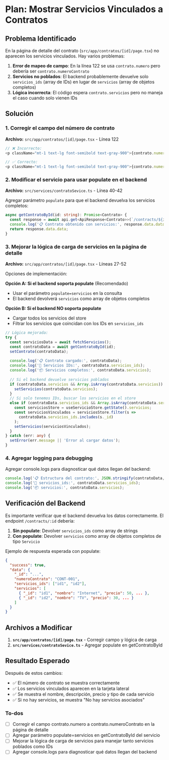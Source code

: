 <!-- 2dc61c56-cf5d-4d29-abeb-eaec2128f140 8efa2f94-a156-4efd-b8d5-9f47f59d51f5 -->
# Plan: Mostrar Servicios Vinculados a Contratos

## Problema Identificado

En la página de detalle del contrato (`src/app/contratos/[id]/page.tsx`) no aparecen los servicios vinculados. Hay varios problemas:

1. **Error de mapeo de campo**: En la línea 122 se usa `contrato.numero` pero debería ser `contrato.numeroContrato`
2. **Servicios no poblados**: El backend probablemente devuelve solo `servicios_ids` (array de IDs) en lugar de `servicios` (array de objetos completos)
3. **Lógica incorrecta**: El código espera `contrato.servicios` pero no maneja el caso cuando solo vienen IDs

## Solución

### 1. Corregir el campo del número de contrato

**Archivo:** `src/app/contratos/[id]/page.tsx` - Línea 122

```typescript
// ❌ Incorrecto:
<p className="mt-1 text-lg font-semibold text-gray-900">{contrato.numero}</p>

// ✅ Correcto:
<p className="mt-1 text-lg font-semibold text-gray-900">{contrato.numeroContrato}</p>
```

### 2. Modificar el servicio para usar populate en el backend

**Archivo:** `src/services/contratoSevice.ts` - Línea 40-42

Agregar parámetro `populate` para que el backend devuelva los servicios completos:

```typescript
async getContratoById(id: string): Promise<Contrato> {
  const response = await api.get<ApiResponse<Contrato>>(`/contracts/${id}?populate=servicios`);
  console.log('📋 Contrato obtenido con servicios:', response.data.data);
  return response.data.data;
}
```

### 3. Mejorar la lógica de carga de servicios en la página de detalle

**Archivo:** `src/app/contratos/[id]/page.tsx` - Líneas 27-52

Opciones de implementación:

**Opción A: Si el backend soporta populate** (Recomendado)
- Usar el parámetro `populate=servicios` en la consulta
- El backend devolverá `servicios` como array de objetos completos

**Opción B: Si el backend NO soporta populate**
- Cargar todos los servicios del store
- Filtrar los servicios que coincidan con los IDs en `servicios_ids`

```typescript
// Lógica mejorada:
try {
  const serviciosData = await fetchServicios();
  const contratoData = await getContratoById(id);
  setContrato(contratoData);
  
  console.log('📋 Contrato cargado:', contratoData);
  console.log('🔢 Servicios IDs:', contratoData.servicios_ids);
  console.log('📦 Servicios completos:', contratoData.servicios);
  
  // Si el backend devuelve servicios poblados
  if (contratoData.servicios && Array.isArray(contratoData.servicios)) {
    setServicios(contratoData.servicios);
  } 
  // Si solo tenemos IDs, buscar los servicios en el store
  else if (contratoData.servicios_ids && Array.isArray(contratoData.servicios_ids)) {
    const serviciosStore = useServicioStore.getState().servicios;
    const serviciosVinculados = serviciosStore.filter(s => 
      contratoData.servicios_ids.includes(s._id)
    );
    setServicios(serviciosVinculados);
  }
} catch (err: any) {
  setError(err.message || 'Error al cargar datos');
}
```

### 4. Agregar logging para debugging

Agregar console.logs para diagnosticar qué datos llegan del backend:

```typescript
console.log('📋 Estructura del contrato:', JSON.stringify(contratoData, null, 2));
console.log('🔢 servicios_ids:', contratoData.servicios_ids);
console.log('📦 servicios:', contratoData.servicios); 
```

## Verificación del Backend

Es importante verificar que el backend devuelva los datos correctamente. El endpoint `/contracts/:id` debería:

1. **Sin populate**: Devolver `servicios_ids` como array de strings
2. **Con populate**: Devolver `servicios` como array de objetos completos de tipo `Servicio`

Ejemplo de respuesta esperada con populate:
```json
{
  "success": true,
  "data": {
    "_id": "...",
    "numeroContrato": "CONT-001",
    "servicios_ids": ["id1", "id2"],
    "servicios": [
      { "_id": "id1", "nombre": "Internet", "precio": 50, ... },
      { "_id": "id2", "nombre": "TV", "precio": 30, ... }
    ]
  }
}
```

## Archivos a Modificar

1. **`src/app/contratos/[id]/page.tsx`** - Corregir campo y lógica de carga
2. **`src/services/contratoSevice.ts`** - Agregar populate en getContratoById

## Resultado Esperado

Después de estos cambios:
- ✅ El número de contrato se muestra correctamente
- ✅ Los servicios vinculados aparecen en la tarjeta lateral
- ✅ Se muestra el nombre, descripción, precio y tipo de cada servicio
- ✅ Si no hay servicios, se muestra "No hay servicios asociados"

### To-dos

- [ ] Corregir el campo contrato.numero a contrato.numeroContrato en la página de detalle
- [ ] Agregar parámetro populate=servicios en getContratoById del servicio
- [ ] Mejorar la lógica de carga de servicios para manejar tanto servicios poblados como IDs
- [ ] Agregar console.logs para diagnosticar qué datos llegan del backend